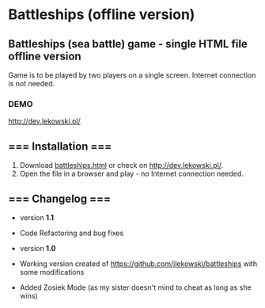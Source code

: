# Battleships (offline version)

## Battleships (sea battle) game - single HTML file offline version

Game is to be played by two players on a single screen. Internet connection is not needed.

### DEMO
http://dev.lekowski.pl/

## === Installation ===
1. Download [battleships.html](web/battleships.html) or check on http://dev.lekowski.pl/.
2. Open the file in a browser and play - no Internet connection needed.

## === Changelog ===

* version **1.1**
 * Code Refactoring and bug fixes

* version **1.0**
 * Working version created of https://github.com/jlekowski/battleships with some modifications
 * Added Zosiek Mode (as my sister doesn't mind to cheat as long as she wins)
